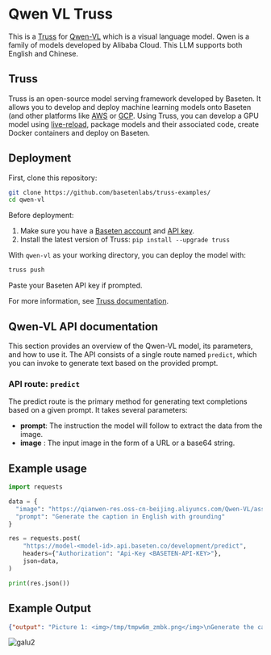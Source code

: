 # Qwen VL Truss

This is a [Truss](https://truss.baseten.co/) for [Qwen-VL](https://huggingface.co/Qwen/Qwen-VL) which is a visual language model. Qwen is a family of models developed by Alibaba Cloud. This LLM supports both English and Chinese.

## Truss

Truss is an open-source model serving framework developed by Baseten. It allows you to develop and deploy machine learning models onto Baseten (and other platforms like [AWS](https://truss.baseten.co/deploy/aws) or [GCP](https://truss.baseten.co/deploy/gcp). Using Truss, you can develop a GPU model using [live-reload](https://baseten.co/blog/technical-deep-dive-truss-live-reload), package models and their associated code, create Docker containers and deploy on Baseten.


## Deployment

First, clone this repository:

```sh
git clone https://github.com/basetenlabs/truss-examples/
cd qwen-vl
```

Before deployment:

1. Make sure you have a [Baseten account](https://app.baseten.co/signup) and [API key](https://app.baseten.co/settings/account/api_keys).
2. Install the latest version of Truss: `pip install --upgrade truss`

With `qwen-vl` as your working directory, you can deploy the model with:

```sh
truss push
```

Paste your Baseten API key if prompted.

For more information, see [Truss documentation](https://truss.baseten.co).


## Qwen-VL API documentation

This section provides an overview of the Qwen-VL model, its parameters, and how to use it. The API consists of a single route named  `predict`, which you can invoke to generate text based on the provided prompt.

### API route: `predict`

The predict route is the primary method for generating text completions based on a given prompt. It takes several parameters:

- __prompt__: The instruction the model will follow to extract the data from the image.
- __image__ : The input image in the form of a URL or a base64 string.


## Example usage

```python
import requests

data = {
  "image": "https://qianwen-res.oss-cn-beijing.aliyuncs.com/Qwen-VL/assets/demo.jpeg",
  "prompt": "Generate the caption in English with grounding"
}

res = requests.post(
    "https://model-<model-id>.api.baseten.co/development/predict",
    headers={"Authorization": "Api-Key <BASETEN-API-KEY>"},
    json=data,
)

print(res.json())
```

## Example Output

```json
{"output": "Picture 1: <img>/tmp/tmpw6m_zmbk.png</img>\nGenerate the caption in English with grounding<ref> A maltese dog</ref><box>(385,361),(783,934)</box> in a flower garden<|endoftext|>"}
```
![galu2](https://github.com/basetenlabs/truss-examples/assets/15642666/459d5a5a-37b0-49aa-830c-d933840c40a2)
